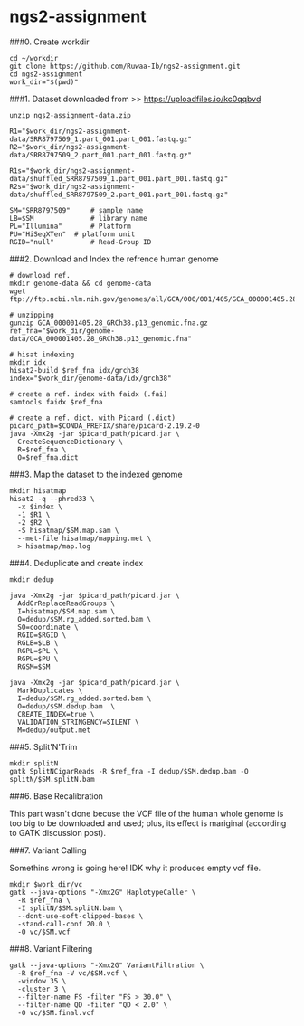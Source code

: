# ngs2-assignment

###0. Create workdir
```
cd ~/workdir
git clone https://github.com/Ruwaa-Ib/ngs2-assignment.git
cd ngs2-assignment
work_dir="$(pwd)"
```

###1. Dataset downloaded from >> https://uploadfiles.io/kc0qqbvd 
```
unzip ngs2-assignment-data.zip

R1="$work_dir/ngs2-assignment-data/SRR8797509_1.part_001.part_001.fastq.gz"
R2="$work_dir/ngs2-assignment-data/SRR8797509_2.part_001.part_001.fastq.gz"

R1s="$work_dir/ngs2-assignment-data/shuffled_SRR8797509_1.part_001.part_001.fastq.gz"
R2s="$work_dir/ngs2-assignment-data/shuffled_SRR8797509_2.part_001.part_001.fastq.gz"

SM="SRR8797509"		# sample name
LB=$SM				# library name
PL="Illumina"		# Platform
PU="HiSeqXTen"	# platform unit
RGID="null"			# Read-Group ID
```

###2. Download and Index the refrence human genome 
```
# download ref.
mkdir genome-data && cd genome-data
wget ftp://ftp.ncbi.nlm.nih.gov/genomes/all/GCA/000/001/405/GCA_000001405.28_GRCh38.p13/GCA_000001405.28_GRCh38.p13_genomic.fna.gz

# unzipping
gunzip GCA_000001405.28_GRCh38.p13_genomic.fna.gz
ref_fna="$work_dir/genome-data/GCA_000001405.28_GRCh38.p13_genomic.fna"

# hisat indexing
mkdir idx
hisat2-build $ref_fna idx/grch38
index="$work_dir/genome-data/idx/grch38"

# create a ref. index with faidx (.fai)
samtools faidx $ref_fna

# create a ref. dict. with Picard (.dict)
picard_path=$CONDA_PREFIX/share/picard-2.19.2-0
java -Xmx2g -jar $picard_path/picard.jar \
  CreateSequenceDictionary \
  R=$ref_fna \
  O=$ref_fna.dict
```

###3. Map the dataset to the indexed genome
```
mkdir hisatmap 
hisat2 -q --phred33 \
  -x $index \
  -1 $R1 \
  -2 $R2 \
  -S hisatmap/$SM.map.sam \
  --met-file hisatmap/mapping.met \
  > hisatmap/map.log
```

###4. Deduplicate and create index
```
mkdir dedup

java -Xmx2g -jar $picard_path/picard.jar \
  AddOrReplaceReadGroups \
  I=hisatmap/$SM.map.sam \
  O=dedup/$SM.rg_added.sorted.bam \
  SO=coordinate \
  RGID=$RGID \
  RGLB=$LB \
  RGPL=$PL \
  RGPU=$PU \
  RGSM=$SM

java -Xmx2g -jar $picard_path/picard.jar \
  MarkDuplicates \
  I=dedup/$SM.rg_added.sorted.bam \
  O=dedup/$SM.dedup.bam  \
  CREATE_INDEX=true \
  VALIDATION_STRINGENCY=SILENT \
  M=dedup/output.met
```

###5. Split'N'Trim
```
mkdir splitN
gatk SplitNCigarReads -R $ref_fna -I dedup/$SM.dedup.bam -O splitN/$SM.splitN.bam
```

###6. Base Recalibration

  This part wasn't done becuse the VCF file of the human whole genome is too big to be downloaded and used; plus, its effect is mariginal (according to GATK discussion post).
  
###7. Variant Calling

  Somethins wrong is going here! IDK why it produces empty vcf file.
```
mkdir $work_dir/vc
gatk --java-options "-Xmx2G" HaplotypeCaller \
  -R $ref_fna \
  -I splitN/$SM.splitN.bam \
  --dont-use-soft-clipped-bases \
  -stand-call-conf 20.0 \
  -O vc/$SM.vcf
```

###8. Variant Filtering
```
gatk --java-options "-Xmx2G" VariantFiltration \
  -R $ref_fna -V vc/$SM.vcf \
  -window 35 \
  -cluster 3 \
  --filter-name FS -filter "FS > 30.0" \
  --filter-name QD -filter "QD < 2.0" \
  -O vc/$SM.final.vcf 
```
